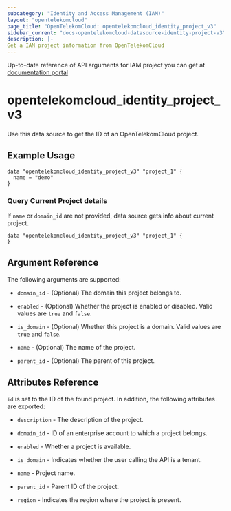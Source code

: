 ```yaml
---
subcategory: "Identity and Access Management (IAM)"
layout: "opentelekomcloud"
page_title: "OpenTelekomCloud: opentelekomcloud_identity_project_v3"
sidebar_current: "docs-opentelekomcloud-datasource-identity-project-v3"
description: |-
Get a IAM project information from OpenTelekomCloud
---
```


Up-to-date reference of API arguments for IAM project you can get at
[documentation portal](https://docs.otc.t-systems.com/identity-access-management/api-ref/apis/project_management/querying_project_information_based_on_the_specified_criteria.html#en-us-topic-0057845625)

# opentelekomcloud_identity_project_v3

Use this data source to get the ID of an OpenTelekomCloud project.

## Example Usage

```hcl
data "opentelekomcloud_identity_project_v3" "project_1" {
  name = "demo"
}
```

### Query Current Project details

If `name` or `domain_id` are not provided, data source gets info about current project.

```hcl
data "opentelekomcloud_identity_project_v3" "project_1" {
}
```


## Argument Reference

The following arguments are supported:

* `domain_id` - (Optional) The domain this project belongs to.

* `enabled` - (Optional) Whether the project is enabled or disabled. Valid values are `true` and `false`.

* `is_domain` - (Optional) Whether this project is a domain. Valid values are `true` and `false`.

* `name` - (Optional) The name of the project.

* `parent_id` - (Optional) The parent of this project.

## Attributes Reference

`id` is set to the ID of the found project. In addition, the following attributes are exported:

* `description` - The description of the project.

* `domain_id` - ID of an enterprise account to which a project belongs.

* `enabled` - Whether a project is available.

* `is_domain` - Indicates whether the user calling the API is a tenant.

* `name` - Project name.

* `parent_id` - Parent ID of the project.

* `region` - Indicates the region where the project is present.
